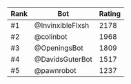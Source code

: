 Rank|Bot|Rating
---|---|---
#1|@InvinxibleFlxsh|2178
#2|@colinbot|1968
#3|@OpeningsBot|1809
#4|@DavidsGuterBot|1517
#5|@pawnrobot|1237
